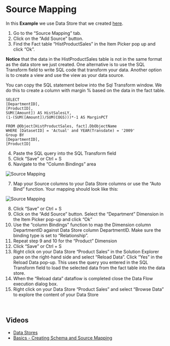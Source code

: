 #	Source Mapping

In this **Example** we use Data Store that we created [here](creatingschema.md).

1.	Go to the “Source Mapping” tab.
2.	Click on the “Add Source” button.  
3.	Find the Fact table “HistProductSales” in the Item Picker pop up and click “Ok”.


**Notice** that the data in the HistProductSales table is not in the same format as the data store we just created. One alternative is to use the SQL Transform field to write SQL code that transform your data. Another option is to create a view and use the view as your data source. 

You can copy the SQL statement below into the Sql Transform window. We do this to create a column with margin % based on the data in the fact table. 

```
SELECT 
[DepartmentID],
[ProductID],
SUM([Amount]) AS HistSalesLY,
(1-(SUM([Amount])/SUM(COGS)))*-1 AS MarginPCT 

FROM @Object[HistProductSales, fact].DbObjectName
WHERE [DatasetID] = 'Actual' and YEAR(Transdate) = '2009'
Group BY 
[DepartmentID],
[ProductID]
```

4.	Paste the SQL query into the SQL Transform field
5.	Click “Save” or Ctrl + S
6.	Navigate to the “Column Bindings” area

![Source Mapping](https://profitbasedocs.blob.core.windows.net/images/sourcemapping1.png)

7.	Map your Source columns to your Data Store columns or use the “Auto Bind” function. Your mapping should look like this: 

![Source Mapping](https://profitbasedocs.blob.core.windows.net/images/sourcemapping2.png)


8.	Click “Save” or Ctrl + S
9.	Click on the “Add Source” button. Select the “Department” Dimension in the Item Picker pop-up and click “Ok”
10.	Use the “column Bindings” function to map the Dimension column DepartmentID against Data Store column DepartmentID. 
Make sure the binding type is set to “Relationship”.
11.	Repeat step 9 and 10 for the “Product” Dimension
12.	Click “Save” or Ctrl + S   
13.	Right click on your Data Store “Product Sales” in the Solution Explorer pane on the right-hand side and select “Reload Data”. Click “Yes” in the Reload Data pop-up.
This uses the query you entered in the SQL Transform field to load the selected data from the fact table into the data store. 
14.	When the “Reload data” dataflow is completed close the Data Flow execution dialog box. 
15.	Right click on your Data Store “Product Sales” and select “Browse Data” to explore the content of your Data Store

<br/>

## Videos
* [Data Stores](../../videos/datastores.md)
* [Basics - Creating Schema and Source Mapping](https://profitbasedocs.blob.core.windows.net/videos/DS%20Basic%20-Creating%20Schema%20and%20source%20maping.mp4)

